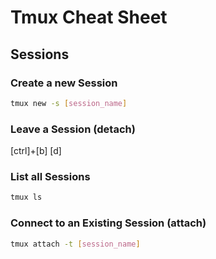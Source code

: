 # Tmux Cheat Sheet

## Sessions
### Create a new Session
```bash
tmux new -s [session_name]
```

### Leave a Session (detach)
[ctrl]+[b] [d]

### List all Sessions
```bash
tmux ls
```

### Connect to an Existing Session (attach)
```bash
tmux attach -t [session_name]
```
